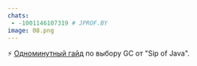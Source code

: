 ```yaml
---
chats:
 - -1001146107319 # JPROF.BY
image: 08.png
---
```


⚡ [Одноминутный гайд](https://inside.java/2022/06/06/sip054) по выбору GC от \"Sip of Java\"\.
